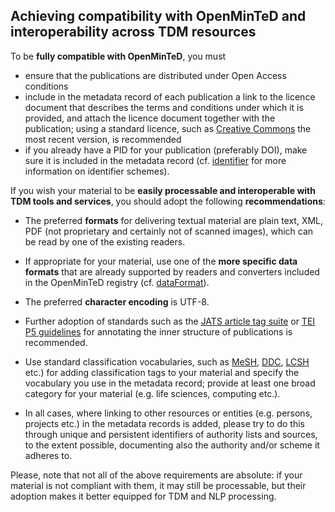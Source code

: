 ## Achieving compatibility with OpenMinTeD and interoperability across TDM resources 

To be **fully compatible with OpenMinTeD**, you must
* ensure that the publications are distributed under Open Access conditions
* include in the metadata record of each publication a link to the licence document that describes the terms and conditions under which it is provided, and attach the licence document together with the publication; using a standard licence, such as [Creative Commons](https://creativecommons.org/share-your-work/) the most recent version, is recommended
* if you already have a PID for your publication \(preferably DOI\), make sure it is included in the metadata record \(cf. [identifier](/publications_identifier.md) for more information on identifier schemes\).


If you wish your material to be **easily processable and interoperable with TDM tools and services**, you should adopt the following **recommendations**:

* The preferred **formats** for delivering textual material are plain text, XML, PDF \(not proprietary and certainly not of scanned images\), which can be read by one of the existing readers.

* If appropriate for your material, use one of the **more specific data formats** that are already supported by readers and converters included in the OpenMinTeD registry \(cf. [dataFormat](/publications_dataFormat.md)\).

* The preferred **character encoding** is UTF-8.

* Further adoption of standards such as the [JATS article tag suite](https://jats.nlm.nih.gov/index.html) or [TEI P5 guidelines](http://www.tei-c.org/Guidelines/P5/) for annotating the inner structure of publications is recommended.

* Use standard classification vocabularies, such as [MeSH](https://www.nlm.nih.gov/mesh/), [DDC](https://www.oclc.org/dewey.en.html), [LCSH](http://id.loc.gov/authorities/subjects.html) etc.\) for adding classification tags to your material and specify the vocabulary you use in the metadata record; provide at least one broad category for your material \(e.g. life sciences, computing etc.\).

* In all cases, where linking to other resources or entities \(e.g. persons, projects etc.\) in the metadata records is added, please try to do this through unique and persistent identifiers of authority lists and sources, to the extent possible, documenting also the authority and/or scheme it adheres to.

Please, note that not all of the above requirements are absolute: if your material is not compliant with them, it may still be processable, but their adoption makes it better equipped for TDM and NLP processing.


